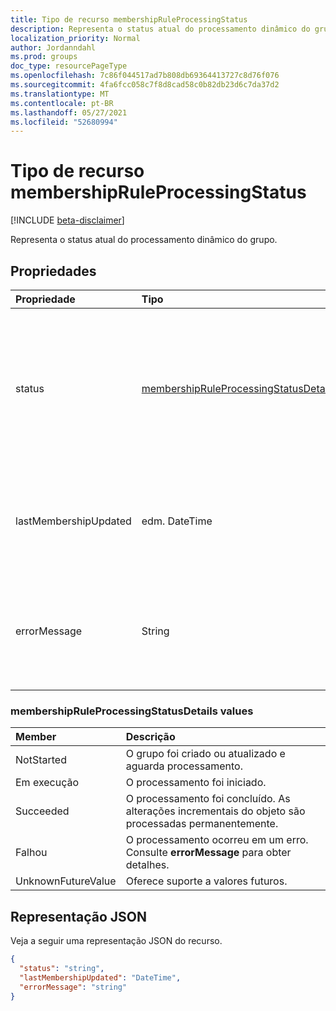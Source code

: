 ```yaml
---
title: Tipo de recurso membershipRuleProcessingStatus
description: Representa o status atual do processamento dinâmico do grupo.
localization_priority: Normal
author: Jordanndahl
ms.prod: groups
doc_type: resourcePageType
ms.openlocfilehash: 7c86f044517ad7b808db69364413727c8d76f076
ms.sourcegitcommit: 4fa6fcc058c7f8d8cad58c0b82db23d6c7da37d2
ms.translationtype: MT
ms.contentlocale: pt-BR
ms.lasthandoff: 05/27/2021
ms.locfileid: "52680994"
---
```

# <a name="membershipruleprocessingstatus-resource-type"></a>Tipo de recurso membershipRuleProcessingStatus

[!INCLUDE [beta-disclaimer](../../includes/beta-disclaimer.md)]

Representa o status atual do processamento dinâmico do grupo.

## <a name="properties"></a>Propriedades

| Propriedade | Tipo | Descrição |
|:-------- |:---- |:----------- |
| status | [membershipRuleProcessingStatusDetails](#membershipruleprocessingstatusdetails-values) | Status atual de um processamento dinâmico de grupo. Os valores possíveis são: `NotStarted` , , , e `Running` `Succeeded` `Failed` `UnknownFutureValue` .  <br><br> Obrigatório. Somente leitura.|
| lastMembershipUpdated | edm. DateTime | Data e hora mais recentes em que a associação de um grupo dinâmico foi atualizada. <br><br> Opcional. Somente leitura.|
| errorMessage | String | Mensagem de erro detalhada se o processamento dinâmico de grupo ocorreu em um erro. <br><br> Opcional. Somente leitura.|

### <a name="membershipruleprocessingstatusdetails-values"></a>membershipRuleProcessingStatusDetails values

| Member | Descrição |
|:-------- |:----------- |
| NotStarted | O grupo foi criado ou atualizado e aguarda processamento.|
| Em execução | O processamento foi iniciado.|
| Succeeded | O processamento foi concluído. As alterações incrementais do objeto são processadas permanentemente. |
| Falhou | O processamento ocorreu em um erro. Consulte **errorMessage** para obter detalhes. |
| UnknownFutureValue | Oferece suporte a valores futuros. |

## <a name="json-representation"></a>Representação JSON

Veja a seguir uma representação JSON do recurso.

<!-- {
  "blockType": "resource",
  "optionalProperties": [

  ],
  "@odata.type": "microsoft.graph.membershipRuleProcessingStatus",
  "baseType": null
}-->

```json
{
  "status": "string",
  "lastMembershipUpdated": "DateTime",
  "errorMessage": "string"
}
```
